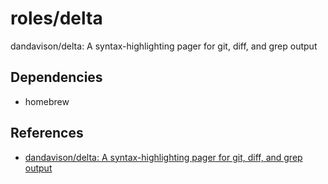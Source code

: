 # roles/delta
dandavison/delta: A syntax-highlighting pager for git, diff, and grep output



## Dependencies
- homebrew



## References
- [dandavison/delta: A syntax-highlighting pager for git, diff, and grep output](https://github.com/dandavison/delta)

